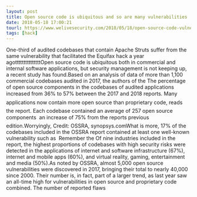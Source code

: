 ```yaml
---
layout: post
title: Open source code is ubiquitous and so are many vulnerabilities
date: 2018-05-18 17:00:21
tourl: https://www.welivesecurity.com/2018/05/18/open-source-code-vulnerabilities/
tags: [hack]
---
```

One-third of audited codebases that contain Apache Struts suffer from the same vulnerability that facilitated the Equifax hack a year agotttttttttttttttOpen source code is ubiquitous both in commercial and internal software applications, but security management is not keeping up, a recent study has found.Based on an analysis of data of more than 1,100 commercial codebases audited in 2017, the authors of the The percentage of open source components in the codebases of audited applications increased from 36% to 57% between the 2017 and 2018 reports. Many applications now contain more open source than proprietary code, reads the report. Each codebase contained an average of 257 open source components  an increase of 75% from the reports previous edition.Worryingly, Credit: OSSRA, synopsys.comWhat is more, 17% of the codebases included in the OSSRA report contained at least one well-known vulnerability such as  Remember the Of nine industries included in the report, the highest proportions of codebases with high security risks were detected in the applications of internet and software infrastructure (67%), internet and mobile apps (60%), and virtual reality, gaming, entertainment and media (50%).As noted by OSSRA, almost 5,000 open source vulnerabilities were discovered in 2017, bringing their total to nearly 40,000 since 2000. Their number is, in fact, part of a larger trend, as last year saw an all-time high for vulnerabilities in open source and proprietary code combined. The number of reported flaws 